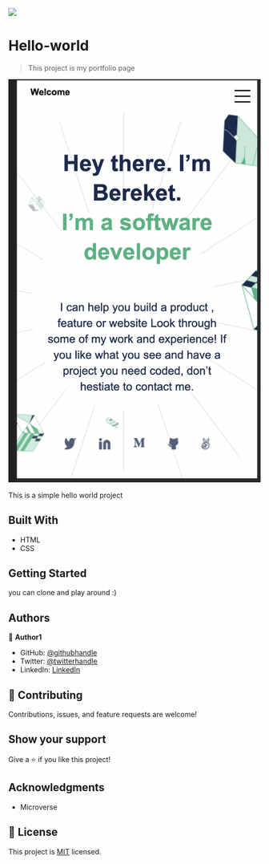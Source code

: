![](https://img.shields.io/badge/Microverse-blueviolet)

# Hello-world

> This project is my portfolio page 

![screenshot](./images/screenshot101.png)

This is a simple hello world project

## Built With

- HTML
- CSS

<!-- ## Live Demo

[Live Demo Link](https://livedemo.com) -->


## Getting Started


you can clone and play around :) 


## Authors

👤 **Author1**

- GitHub: [@githubhandle](https://github.com/BereketRetta)
- Twitter: [@twitterhandle](https://twitter.com/bekiopia)
- LinkedIn: [LinkedIn](https://linkedin.com/in/bereketretta)

## 🤝 Contributing

Contributions, issues, and feature requests are welcome!

<!-- Feel free to check the [issues page](../../issues/). -->

## Show your support

Give a ⭐️ if you like this project!

## Acknowledgments

- Microverse

## 📝 License

This project is [MIT](./MIT.md) licensed.